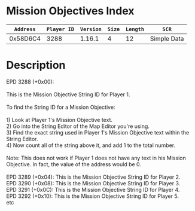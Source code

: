 # Mission Objectives Index

| `Address` | `Player ID` | `Version` | `Size` | `Length` | `SCR` |
| ---------- | ----------- | --------- | ------ | -------- | ---- |
| 0x58D6C4 | 3288 | 1.16.1 | 4 | 12 | Simple Data |

# Description

EPD 3288 (+0x00):<br><br>This is the Mission Objective String ID for Player 1.<br><br>To find the String ID for a Mission Objective:<br><br>	1) Look at Player 1's Mission Objective text.<br>	2) Go into the String Editor of the Map Editor you're using.<br>	3) Find the exact string used in Player 1's Mission Objective text 		within the String Editor.<br>	4) Now count all of the string above it, and add 1 to the total 	number.<br><br>Note: This does not work if Player 1 does not have any text in his Mission Objective. In fact, the value of the address would be 0.<br><br>EPD 3289 (+0x04): This is the Mission Objective String ID for Player 2.<br>EPD 3290 (+0x08): This is the Mission Objective String ID for Player 3.<br>EPD 3291 (+0x0C): This is the Mission Objective String ID for Player 4.<br>EPD 3292 (+0x10): This is the Mission Objective String ID for Player 5.<br>etc